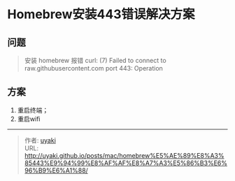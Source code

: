 # Homebrew安装443错误解决方案


<!--more-->
## 问题

> 安装 homebrew 报错 curl: (7) Failed to connect to raw.githubusercontent.com port 443: Operation

## 方案

1. 重启终端；
2. 重启wifi


---

> 作者: [uyaki](https://www.github.com/uyaki)  
> URL: http://uyaki.github.io/posts/mac/homebrew%E5%AE%89%E8%A3%85443%E9%94%99%E8%AF%AF%E8%A7%A3%E5%86%B3%E6%96%B9%E6%A1%88/  

